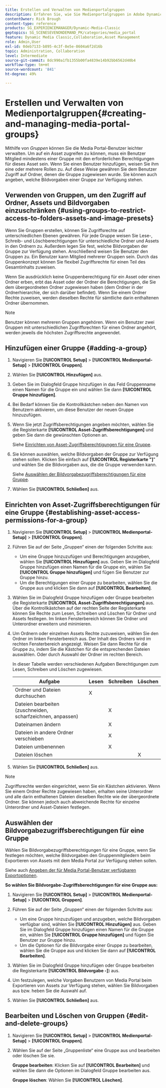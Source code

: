 ```yaml
---
title: Erstellen und Verwalten von Medienportalgruppen
description: Erfahren Sie, wie Sie Medienportalgruppen in Adobe Dynamic Media Classic erstellen und verwalten.
contentOwner: Rick Brough
content-type: reference
products: SG_EXPERIENCEMANAGER/Dynamic-Media-Classic
geptopics: SG_SCENESEVENONDEMAND_PK/categories/media_portal
feature: Dynamic Media Classic,Collaboration,Asset Management
role: Admin,User
exl-id: 0deb7133-b895-4c3f-8e5e-8604a6f2d16b
topic: Administration, Collaboration
level: Intermediate
source-git-commit: 8dc990a1fb1355b00fa4839e14b92bb6562d40b4
workflow-type: tm+mt
source-wordcount: '841'
ht-degree: 49%

---
```


# Erstellen und Verwalten von Medienportalgruppen{#creating-and-managing-media-portal-groups}

Mithilfe von *Gruppen* können Sie die Media Portal-Benutzer leichter verwalten. Um auf ein Asset zugreifen zu können, muss ein Benutzer Mitglied mindestens einer Gruppe mit den erforderlichen Berechtigungen für dieses Asset sein. Wenn Sie einen Benutzer hinzufügen, weisen Sie ihm eine oder mehrere Rollen zu. Auf diese Weise gewähren Sie dem Benutzer Zugriff auf Ordner, denen die Gruppe zugewiesen wurde. Sie können auch angeben, welche Bildvorgaben einer Gruppe zur Verfügung stehen.

## Verwenden von Gruppen, um den Zugriff auf Ordner, Assets und Bildvorgaben einzuschränken {#using-groups-to-restrict-access-to-folders-assets-and-image-presets}

Wenn Sie Gruppen erstellen, können Sie Zugriffsrechte auf unterschiedlichen Ebenen gewähren. Für jede Gruppe weisen Sie Lese-, Schreib- und Löschberechtigungen für unterschiedliche Ordner und Assets in den Ordnern zu. Außerdem legen Sie fest, welche Bildvorgaben der Gruppe zur Verfügung stehen. Anschließend weisen Sie Benutzer den Gruppen zu. Ein Benutzer kann Mitglied mehrerer Gruppen sein. Durch das Gruppenkonzept können Sie flexibel Zugriffsrechte für einen Teil des Gesamtinhalts zuweisen.

Wenn Sie ausdrücklich keine Gruppenberechtigung für ein Asset oder einen Ordner erben, erbt das Asset oder der Ordner die Berechtigungen, die Sie dem übergeordneten Ordner zugewiesen haben (dem Ordner in der Ordnerhierarchie, der sich darüber befindet). Wenn Sie einem Ordner Rechte zuweisen, werden dieselben Rechte für sämtliche darin enthaltenen Ordner übernommen.

>[!NOTE]
>
>Benutzer können mehreren Gruppen angehören. Wenn ein Benutzer zwei Gruppen mit unterschiedlichen Zugriffsrechten für einen Ordner angehört, werden jeweils die höchsten Zugriffsrechte angewendet.

## Hinzufügen einer Gruppe {#adding-a-group}

1. Navigieren Sie **[!UICONTROL Setup]** > **[!UICONTROL Medienportal-Setup]** > **[!UICONTROL Gruppen]**.
1. Wählen Sie **[!UICONTROL Hinzufügen]** aus.
1. Geben Sie im Dialogfeld Gruppe hinzufügen in das Feld Gruppenname einen Namen für die Gruppe ein und wählen Sie dann **[!UICONTROL Gruppe hinzufügen]**.
1. Bei Bedarf können Sie die Kontrollkästchen neben den Namen von Benutzern aktivieren, um diese Benutzer der neuen Gruppe hinzuzufügen.
1. Wenn Sie jetzt Zugriffsberechtigungen angeben möchten, wählen Sie die Registerkarte **[!UICONTROL Asset-Zugriffsberechtigungen]** und geben Sie dann die gewünschten Optionen an.

   Siehe [Einrichten von Asset-Zugriffsberechtigungen für eine Gruppe](creating-media-portal-groups.md#establishing_asset_access_permissions_for_a_group).

1. Sie können auswählen, welche Bildvorgaben der Gruppe zur Verfügung stehen sollen. Klicken Sie einfach auf **[!UICONTROL Registerkarte &quot;]**&quot; und wählen Sie die Bildvorgaben aus, die die Gruppe verwenden kann.

   Siehe [Auswählen der Bildvorgabezugriffsberechtigungen für eine Gruppe](creating-media-portal-groups.md#choosing_image_preset_access_permissions_for_a_group).

1. Wählen Sie **[!UICONTROL Schließen]** aus.

## Einrichten von Asset-Zugriffsberechtigungen für eine Gruppe {#establishing-asset-access-permissions-for-a-group}

1. Navigieren Sie **[!UICONTROL Setup]** > **[!UICONTROL Medienportal-Setup]** > **[!UICONTROL Gruppen]**.
1. Führen Sie auf der Seite „Gruppen“ einen der folgenden Schritte aus:

   * Um eine Gruppe hinzuzufügen und Berechtigungen anzugeben, wählen Sie **[!UICONTROL Hinzufügen]** aus. Geben Sie im Dialogfeld Gruppe hinzufügen einen Namen für die Gruppe ein, wählen Sie **[!UICONTROL Gruppe hinzufügen]** und fügen Sie Benutzer zur Gruppe hinzu.
   * Um die Berechtigungen einer Gruppe zu bearbeiten, wählen Sie die Gruppe aus und klicken Sie dann auf **[!UICONTROL Bearbeiten]**.

1. Wählen Sie im Dialogfeld Gruppe hinzufügen oder Gruppe bearbeiten die Registerkarte **[!UICONTROL Asset-Zugriffsberechtigungen]** aus. Über die Kontrollkästchen auf der rechten Seite der Registerkarte können Sie Rechte zum Lesen, Schreiben und Löschen für Ordner und Assets festlegen. Im linken Fensterbereich können Sie Ordner und Unterordner erweitern und minimieren.
1. Um Ordnern oder einzelnen Assets Rechte zuzuweisen, wählen Sie den Ordner im linken Fensterbereich aus. Der Inhalt des Ordners wird im rechten Fensterbereich angezeigt. Weisen Sie dann Rechte für die Gruppe zu, indem Sie die Kästchen für die entsprechenden Dateien auswählen. Oder durch Auswahl der Ordner im rechten Bereich.

   In dieser Tabelle werden verschiedenen Aufgaben Berechtigungen zum Lesen, Schreiben und Löschen zugewiesen.

   | Aufgabe | Lesen | Schreiben | Löschen |
   | --- | --- | --- | --- |
   | Ordner und Dateien durchsuchen | X | | |
   | Dateien bearbeiten (zuschneiden, scharfzeichnen, anpassen) | | X | |
   | Dateinamen ändern | | X | |
   | Dateien in andere Ordner verschieben | | X | |
   | Dateien umbenennen | | X | |
   | Dateien löschen | | | X |

1. Wählen Sie **[!UICONTROL Schließen]** aus.

>[!NOTE]
>
>Zugriffsrechte werden eingerichtet, wenn Sie ein Kästchen aktivieren. Wenn Sie einem Ordner Rechte zugewiesen haben, erhalten seine Unterordner und alle darin enthaltenen Dateien dieselben Rechte wie der übergeordnete Ordner. Sie können jedoch auch abweichende Rechte für einzelne Unterordner und Asset-Dateien festlegen.

## Auswählen der Bildvorgabezugriffsberechtigungen für eine Gruppe

Wählen Sie Bildvorgabezugriffsberechtigungen für eine Gruppe, wenn Sie festlegen möchten, welche Bildvorgaben den Gruppenmitgliedern beim Exportieren von Assets mit dem Media Portal zur Verfügung stehen sollen.

Siehe auch [Angeben der für Media Portal-Benutzer verfügbaren Exportoptionen](specifying-export-options-available-media.md#specifying_export_options_available_to_media_portal_users).

**So wählen Sie Bildvorgabe-Zugriffsberechtigungen für eine Gruppe aus:**

1. Navigieren Sie **[!UICONTROL Setup]** > **[!UICONTROL Medienportal-Setup]** > **[!UICONTROL Gruppen]**.
1. Führen Sie auf der Seite „Gruppen“ einen der folgenden Schritte aus:

   * Um eine Gruppe hinzuzufügen und anzugeben, welche Bildvorgaben verfügbar sind, wählen Sie **[!UICONTROL Hinzufügen]** aus. Geben Sie im Dialogfeld Gruppe hinzufügen einen Namen für die Gruppe ein, wählen Sie **[!UICONTROL Gruppe hinzufügen]** und fügen Sie Benutzer zur Gruppe hinzu.
   * Um die Optionen für die Bildvorgabe einer Gruppe zu bearbeiten, wählen Sie die Gruppe aus und klicken Sie dann auf **[!UICONTROL Bearbeiten]**.

1. Wählen Sie im Dialogfeld Gruppe hinzufügen oder Gruppe bearbeiten die Registerkarte **[!UICONTROL Bildvorgabe -]**) aus.
1. Um festzulegen, welche Vorgaben Benutzern von Media Portal beim Exportieren von Assets zur Verfügung stehen, wählen Sie Bildvorgaben aus bzw. heben Sie die Auswahl auf.
1. Wählen Sie **[!UICONTROL Schließen]** aus.

## Bearbeiten und Löschen von Gruppen {#edit-and-delete-groups}

1. Navigieren Sie **[!UICONTROL Setup]** > **[!UICONTROL Medienportal-Setup]** > **[!UICONTROL Gruppen]**.
1. Wählen Sie auf der Seite „Gruppenliste“ eine Gruppe aus und bearbeiten oder löschen Sie sie.

   **Gruppe bearbeiten**: Klicken Sie auf **[!UICONTROL Bearbeiten]** und wählen Sie dann die Optionen im Dialogfeld Gruppe bearbeiten aus.

   **Gruppe löschen**: Wählen Sie **[!UICONTROL Löschen]**.
